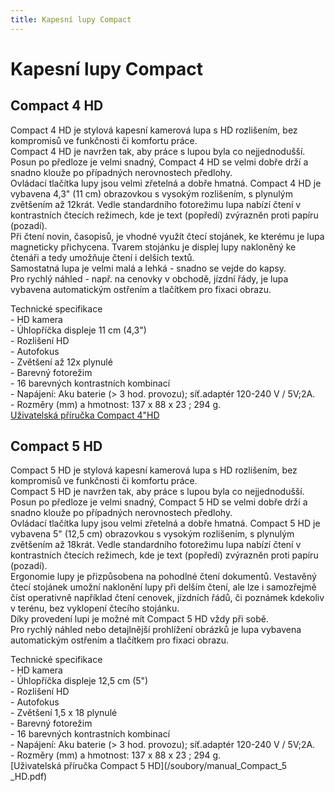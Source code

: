 ```yaml
---
title: Kapesní lupy Compact
---
```

# Kapesní lupy Compact

## Compact 4 HD

  
Compact 4 HD je stylová kapesní kamerová lupa s HD rozlišením, bez kompromisů ve funkčnosti či komfortu práce.  
Compact 4 HD je navržen tak, aby práce s lupou byla co nejjednodušší. Posun po předloze je velmi snadný, Compact 4 HD se velmi dobře drží a snadno klouže po případných nerovnostech předlohy.  
Ovládací tlačítka lupy jsou velmi zřetelná a dobře hmatná. Compact 4 HD je vybavena 4,3" (11 cm) obrazovkou s vysokým rozlišením, s plynulým zvětšením až 12krát. Vedle standardního fotorežimu lupa nabízí čtení v kontrastních čtecích režimech, kde je text (popředí) zvýrazněn proti papíru (pozadí).  
Při čtení novin, časopisů, je vhodné využít čtecí stojánek, ke kterému je lupa magneticky přichycena. Tvarem stojánku je displej lupy nakloněný ke čtenáři a tedy umožňuje čtení i delších textů.  
Samostatná lupa je velmi malá a lehká - snadno se vejde do kapsy.  
Pro rychlý náhled - např. na cenovky v obchodě, jízdní řády, je lupa vybavena automatickým ostřením a tlačítkem pro fixaci obrazu.  
  
Technické specifikace  
\- HD kamera  
\- Úhlopříčka displeje 11 cm (4,3")  
\- Rozlišení HD  
\- Autofokus  
\- Zvětšení až 12x plynulé  
\- Barevný fotorežim  
\- 16 barevných kontrastních kombinací  
\- Napájení: Aku baterie (> 3 hod. provozu); síť.adaptér 120-240 V / 5V;2A.  
\- Rozměry (mm) a hmotnost: 137 x 88 x 23 ; 294 g.  
[Uživatelská příručka Compact 4"HD](/soubory/Compact_4HD_manual.pdf)  
  

## Compact 5 HD

  
Compact 5 HD je stylová kapesní kamerová lupa s HD rozlišením, bez kompromisů ve funkčnosti či komfortu práce.  
Compact 5 HD je navržen tak, aby práce s lupou byla co nejjednodušší. Posun po předloze je velmi snadný, Compact 5 HD se velmi dobře drží a snadno klouže po případných nerovnostech předlohy.  
Ovládací tlačítka lupy jsou velmi zřetelná a dobře hmatná. Compact 5 HD je vybavena 5" (12,5 cm) obrazovkou s vysokým rozlišením, s plynulým zvětšením až 18krát. Vedle standardního fotorežimu lupa nabízí čtení v kontrastních čtecích režimech, kde je text (popředí) zvýrazněn proti papíru (pozadí).  
Ergonomie lupy je přizpůsobena na pohodlné čtení dokumentů. Vestavěný čtecí stojánek umožní naklonění lupy při delším čtení, ale lze i samozřejmě číst operativně například čtení cenovek, jízdních řádů, či poznámek kdekoliv v terénu, bez vyklopení čtecího stojánku.  
Díky provedení lupi je možné mít Compact 5 HD vždy při sobě.  
Pro rychlý náhled nebo detajlnější prohlížení obrázků je lupa vybavena automatickým ostřením a tlačítkem pro fixaci obrazu.  
  
Technické specifikace  
\- HD kamera  
\- Úhlopříčka displeje 12,5 cm (5")  
\- Rozlišení HD  
\- Autofokus  
\- Zvětšení 1,5 x 18 plynulé  
\- Barevný fotorežim  
\- 16 barevných kontrastních kombinací  
\- Napájení: Aku baterie (> 3 hod. provozu); síť.adaptér 120-240 V / 5V;2A.  
\- Rozměry (mm) a hmotnost: 137 x 88 x 23 ; 294 g.  
[Uživatelská příručka Compact 5 HD](/soubory/manual_Compact_5 _HD.pdf)